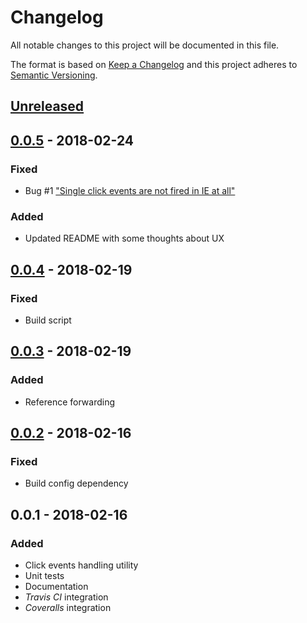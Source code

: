 # Changelog

All notable changes to this project will be documented in this file.

The format is based on [Keep a Changelog](http://keepachangelog.com/)
and this project adheres to [Semantic Versioning](http://semver.org/).

## [Unreleased]

## [0.0.5] - 2018-02-24

### Fixed

-   Bug #1 ["Single click events are not fired in IE at all"](https://github.com/redneckz/click-cluck/issues/1)

### Added

-   Updated README with some thoughts about UX

## [0.0.4] - 2018-02-19

### Fixed

-   Build script

## [0.0.3] - 2018-02-19

### Added

-   Reference forwarding

## [0.0.2] - 2018-02-16

### Fixed

-   Build config dependency

## 0.0.1 - 2018-02-16

### Added

-   Click events handling utility
-   Unit tests
-   Documentation
-   *Travis CI* integration
-   *Coveralls* integration

[Unreleased]: https://github.com/redneckz/react-click-cluck/compare/v0.0.5...HEAD
[0.0.5]: https://github.com/redneckz/react-click-cluck/compare/v0.0.5...v0.0.5
[0.0.4]: https://github.com/redneckz/react-click-cluck/compare/v0.0.3...v0.0.4
[0.0.3]: https://github.com/redneckz/react-click-cluck/compare/v0.0.2...v0.0.3
[0.0.2]: https://github.com/redneckz/react-click-cluck/compare/v0.0.1...v0.0.2
